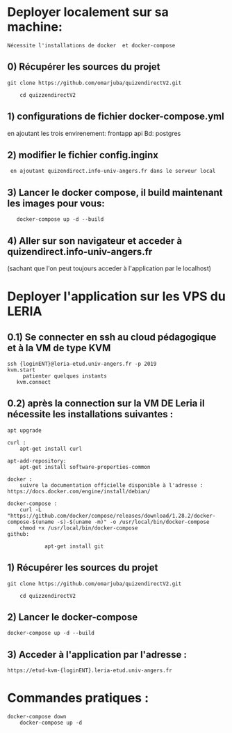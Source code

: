 # Deployer localement sur sa machine:

	Nécessite l'installations de docker  et docker-compose
	
## 0) Récupérer les sources du projet

	git clone https://github.com/omarjuba/quizendirectV2.git

        cd quizzendirectV2

## 1) configurations de fichier docker-compose.yml
 
  en ajoutant les trois envirenement:
      frontapp
      api
      Bd: postgres 

## 2) modifier le  fichier config.inginx 

     en ajoutant quizendirect.info-univ-angers.fr dans le serveur local 


## 3) Lancer le docker compose, il build maintenant les images pour vous:

       docker-compose up -d --build
	
## 4) Aller sur son navigateur  et acceder à quizendirect.info-univ-angers.fr


(sachant que l'on peut toujours acceder à l'application par le localhost)



# Deployer l'application sur les VPS du LERIA

## 0.1) Se connecter en ssh au cloud pédagogique et à la VM de type KVM
	ssh {loginENT}@leria-etud.univ-angers.fr -p 2019
	kvm.start
         patienter quelques instants
       kvm.connect
	

## 0.2) après la connection sur la VM DE Leria il nécessite les installations suivantes : 

	apt upgrade 
	
	curl :
		apt-get install curl

	apt-add-repository:
		apt-get install software-properties-common

	docker :
		suivre la documentation officielle disponible à l'adresse : https://docs.docker.com/engine/install/debian/

	docker-compose :
		curl -L "https://github.com/docker/compose/releases/download/1.28.2/docker-compose-$(uname -s)-$(uname -m)" -o /usr/local/bin/docker-compose
		chmod +x /usr/local/bin/docker-compose
	github:
  
                apt-get install git 

## 1) Récupérer les sources du projet
	git clone https://github.com/omarjuba/quizendirectV2.git

        cd quizzendirectV2


## 2) Lancer le docker-compose
	docker-compose up -d --build

## 3) Acceder à l'application par l'adresse :

	https://etud-kvm-{loginENT}.leria-etud.univ-angers.fr

# Commandes pratiques :
	docker-compose down 
        docker-compose up -d
